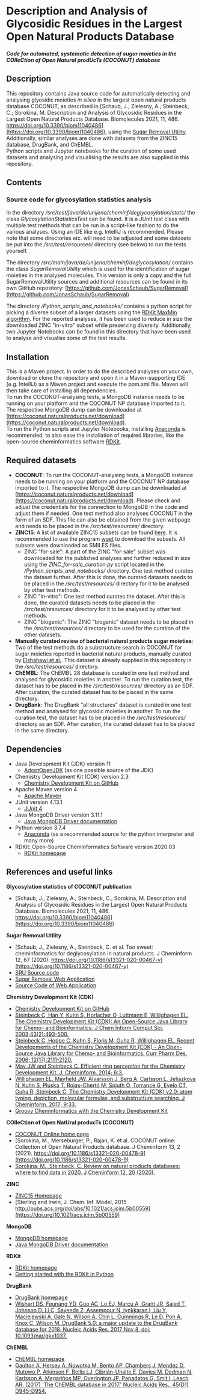 # Description and Analysis of Glycosidic Residues in the Largest Open Natural Products Database
##### Code for automated, systematic detection of sugar moieties in the COlleCtion of Open Natural prodUcTs (COCONUT) database

## Description
This repository contains Java source code for automatically detecting and analysing glyosidic moieties <i>in silico</i> in 
the largest open natural products database COCONUT, 
as described in [Schaub, J.; Zielesny, A.; Steinbeck, C.; Sorokina, M. Description and Analysis of Glycosidic Residues in the Largest 
Open Natural Products Database. Biomolecules 2021, 11, 486. https://doi.org/10.3390/biom11040486](https://doi.org/10.3390/biom11040486),
using the [Sugar Removal Utility](https://doi.org/10.1186/s13321-020-00467-y).
<br>Additionally, similar analyses are done with datasets from the ZINC15 database, DrugBank, and ChEMBL.
<br>Python scripts and Jupyter notebooks for the curation of some used datasets and analysing and visualising the results 
are also supplied in this repository.

## Contents
### Source code for glycosylation statistics analysis
In the directory <i>/src/test/java/de/unijena/cheminf/deglycosylation/stats/</i> the class 
<i>GlycosylationStatisticsTest</i> can be found. It is a JUnit test class with multiple test methods that can be run in 
a script-like fashion to do the various analyses. Using an IDE like e.g. IntelliJ is recommended. Please note that some 
directories etc. will need to be adjusted and some datasets be put into the <i>/src/test/resources/</i> directory 
(see below) to run the tests yourself.<p>

The directory <i>/src/main/java/de/unijena/cheminf/deglycosylation/</i> contains the class <i>SugarRemovalUtility</i> which
is used for the identification of sugar moieties in the analysed molecules. This version is only a copy and the full 
SugarRemovalUtility sources and additional resources can be found in its own GitHub repository: 
[https://github.com/JonasSchaub/SugarRemoval](https://github.com/JonasSchaub/SugarRemoval) <p>

The directory <i>/Python_scripts_and_notebooks/</i> contains a python script for picking a diverse subset of a larger 
datasets using the [RDKit MaxMin algorithm](http://www.rdkit.org/docs/GettingStartedInPython.html#picking-diverse-molecules-using-fingerprints).
For the reported analyses, it has been used to reduce in size the downloaded ZINC "in-vitro" subset while preserving 
diversity. Additionally, two Jupyter Notebooks can be found in this directory that have been used to analyse and visualise 
some of the test results. 

## Installation
This is a Maven project. In order to do the described analyses on your own, download or clone the repository and
open it in a Maven-supporting IDE (e.g. IntelliJ) as a Maven project and execute the pom.xml file. Maven will then take
care of installing all dependencies.
<br>To run the COCONUT-analysing tests, a MongoDB instance needs to be running on your platform and the COCONUT NP 
database imported to it. The respective MongoDB dump can be downloaded at 
[https://coconut.naturalproducts.net/download](https://coconut.naturalproducts.net/download).
<br>To run the Python scripts and Jupyter Notebooks, installing [Anaconda](https://www.anaconda.com) is recommended, to 
also ease the installation of required libraries, like the open-source cheminformatics software [RDKit](http://www.rdkit.org). 

## Required datasets
* **COCONUT**: To run the COCONUT-analysing tests, a MongoDB instance needs to be running on your platform and the COCONUT NP
  database imported to it. The respective MongoDB dump can be downloaded at
  [https://coconut.naturalproducts.net/download](https://coconut.naturalproducts.net/download). Please check and adjust 
  the credentials for the connection to MongoDB in the code and adjust them if needed. One test method also 
  analyses COCONUT in the form of an SDF. This file can also be obtained from the given webpage and needs to be placed 
  in the <i>/src/test/resources/</i> directory.
* **ZINC15**: A list of available ZINC15 subsets can be found [here](http://zinc15.docking.org/substances/subsets/). It is 
  recommended to use the program [wget](https://www.gnu.org/software/wget/) to download the subsets. All subsets were 
  downloaded as SMILES files.
    * ZINC "for-sale": A part of the ZINC "for-sale" subset was downloaded for the published analyses and further reduced
      in size using the <i>ZINC_for-sale_curation.py</i> script located in the <i>/Python_scripts_and_notebooks/</i> directory. 
      One test method curates the dataset further. After this is done, the curated datasets needs to be placed in the
      <i>/src/test/resources/</i> directory for it to be analysed by other test methods.
    * ZINC "in-vitro": One test method curates the dataset. After this is done, the curated datasets needs to be placed in the
      <i>/src/test/resources/</i> directory for it to be analysed by other test methods.
    * ZINC "biogenic": The ZINC "biogenic" dataset needs to be placed in the <i>/src/test/resources/</i> directory to be 
      used for the curation of the other datasets.
* **Manually curated review of bacterial natural products sugar moieties**: Two of the test methods do a substructure search 
  in COCONUT for sugar moieties reported in bacterial natural products, manually curated by 
  [Elshahawi et al.](https://doi.org/10.1039/C4CS00426D). This dataset is already supplied in this repository in the 
  <i>/src/test/resources/</i> directory. 
* **ChEMBL**: The ChEMBL 28 database is curated in one test method and analysed for glycosidic moieties in another. To run the
  curation test, the dataset has to be placed in the <i>/src/test/resources/</i> directory as an SDF. After curation, the 
  curated dataset has to be placed in the same directory.
* **DrugBank**: The DrugBank "all structures" dataset is curated in one test method and analysed for glycosidic moieties in another. To run the
  curation test, the dataset has to be placed in the <i>/src/test/resources/</i> directory as an SDF. After curation, the
  curated dataset has to be placed in the same directory.

## Dependencies
* Java Development Kit (JDK) version 11
    * [AdoptOpenJDK](https://adoptopenjdk.net) (as one possible source of the JDK)
* Chemistry Development Kit (CDK) version 2.3
    * [Chemistry Development Kit on GitHub](https://cdk.github.io/)
* Apache Maven version 4
    * [Apache Maven](http://maven.apache.org)
* JUnit version 4.13.1
    * [JUnit 4](https://junit.org/junit4/)
* Java MongoDB Driver version 3.11.1
    * [Java MongoDB Driver documentation](https://docs.mongodb.com/drivers/java/)
* Python version 3.7.4
    * [Anaconda](https://www.anaconda.com) (as a recommended source for the python interpreter and many more)
* RDKit: Open-Source Cheminformatics Software version 2020.03
    * [RDKit homepage](http://www.rdkit.org)

## References and useful links
**Glycosylation statistics of COCONUT publication**
* [Schaub, J.; Zielesny, A.; Steinbeck, C.; Sorokina, M. Description and Analysis of Glycosidic Residues in the Largest Open Natural Products Database. Biomolecules 2021, 11, 486. https://doi.org/10.3390/biom11040486](https://doi.org/10.3390/biom11040486)

**Sugar Removal Utility**
* [Schaub, J., Zielesny, A., Steinbeck, C. et al. Too sweet: cheminformatics for deglycosylation in natural products. J Cheminform 12, 67 (2020). https://doi.org/10.1186/s13321-020-00467-y](https://doi.org/10.1186/s13321-020-00467-y)
* [SRU Source code](https://github.com/JonasSchaub/SugarRemoval)
* [Sugar Removal Web Application](https://sugar.naturalproducts.net)
* [Source Code of Web Application](https://github.com/mSorok/SugarRemovalWeb)

**Chemistry Development Kit (CDK)**
* [Chemistry Development Kit on GitHub](https://cdk.github.io/)
* [Steinbeck C, Han Y, Kuhn S, Horlacher O, Luttmann E, Willighagen EL. The Chemistry Development Kit (CDK): An Open-Source Java Library for Chemo- and Bioinformatics. J Chem Inform Comput Sci. 2003;43(2):493-500.](https://dx.doi.org/10.1021%2Fci025584y)
* [Steinbeck C, Hoppe C, Kuhn S, Floris M, Guha R, Willighagen EL. Recent Developments of the Chemistry Development Kit (CDK) - An Open-Source Java Library for Chemo- and Bioinformatics. Curr Pharm Des. 2006; 12(17):2111-2120.](https://doi.org/10.2174/138161206777585274)
* [May JW and Steinbeck C. Efficient ring perception for the Chemistry Development Kit. J. Cheminform. 2014; 6:3.](https://dx.doi.org/10.1186%2F1758-2946-6-3)
* [Willighagen EL, Mayfield JW, Alvarsson J, Berg A, Carlsson L, Jeliazkova N, Kuhn S, Pluska T, Rojas-Chertó M, Spjuth O, Torrance G, Evelo CT, Guha R, Steinbeck C, The Chemistry Development Kit (CDK) v2.0: atom typing, depiction, molecular formulas, and substructure searching. J Cheminform. 2017; 9:33.](https://doi.org/10.1186/s13321-017-0220-4)
* [Groovy Cheminformatics with the Chemistry Development Kit](https://github.com/egonw/cdkbook)

**COlleCtion of Open NatUral producTs (COCONUT)**
* [COCONUT Online home page](https://coconut.naturalproducts.net)
* [Sorokina, M., Merseburger, P., Rajan, K. et al. COCONUT online: Collection of Open Natural Products database. J Cheminform 13, 2 (2021). https://doi.org/10.1186/s13321-020-00478-9](https://doi.org/10.1186/s13321-020-00478-9)
* [Sorokina, M., Steinbeck, C. Review on natural products databases: where to find data in 2020. J Cheminform 12, 20 (2020).](https://doi.org/10.1186/s13321-020-00424-9)

**ZINC** 
* [ZINC15 Homepage](http://zinc15.docking.org)
* [Sterling and Irwin, J. Chem. Inf. Model, 2015 http://pubs.acs.org/doi/abs/10.1021/acs.jcim.5b00559](https://doi.org/10.1021/acs.jcim.5b00559)

**MongoDB**
* [MongoDB homepage](https://www.mongodb.com)
* [Java MongoDB Driver documentation](https://docs.mongodb.com/drivers/java/)

**RDKit**
* [RDKit homepage](http://www.rdkit.org)
* [Getting started with the RDKit in Python](http://www.rdkit.org/docs/GettingStartedInPython.html)

**DrugBank**
* [DrugBank homepage](https://go.drugbank.com)
* [Wishart DS, Feunang YD, Guo AC, Lo EJ, Marcu A, Grant JR, Sajed T, Johnson D, Li C, Sayeeda Z, 
  Assempour N, Iynkkaran I, Liu Y, Maciejewski A, Gale N, Wilson A, Chin L, Cummings R, Le D, Pon A, 
  Knox C, Wilson M. DrugBank 5.0: a major update to the DrugBank database for 2018. Nucleic Acids Res. 
  2017 Nov 8. doi: 10.1093/nar/gkx1037.](https://doi.org/10.1093/nar/gkx1037)

**ChEMBL**
* [ChEMBL homepage](https://www.ebi.ac.uk/chembl/)
* [Gaulton A, Hersey A, Nowotka M, Bento AP, Chambers J, Mendez D, Mutowo P, Atkinson F, Bellis LJ, Cibrián-Uhalte E, 
  Davies M, Dedman N, Karlsson A, Magariños MP, Overington JP, Papadatos G, Smit I, Leach AR. (2017) 'The ChEMBL 
  database in 2017.' Nucleic Acids Res., 45(D1) D945-D954.](http://dx.doi.org/10.1093/nar/gkw1074)